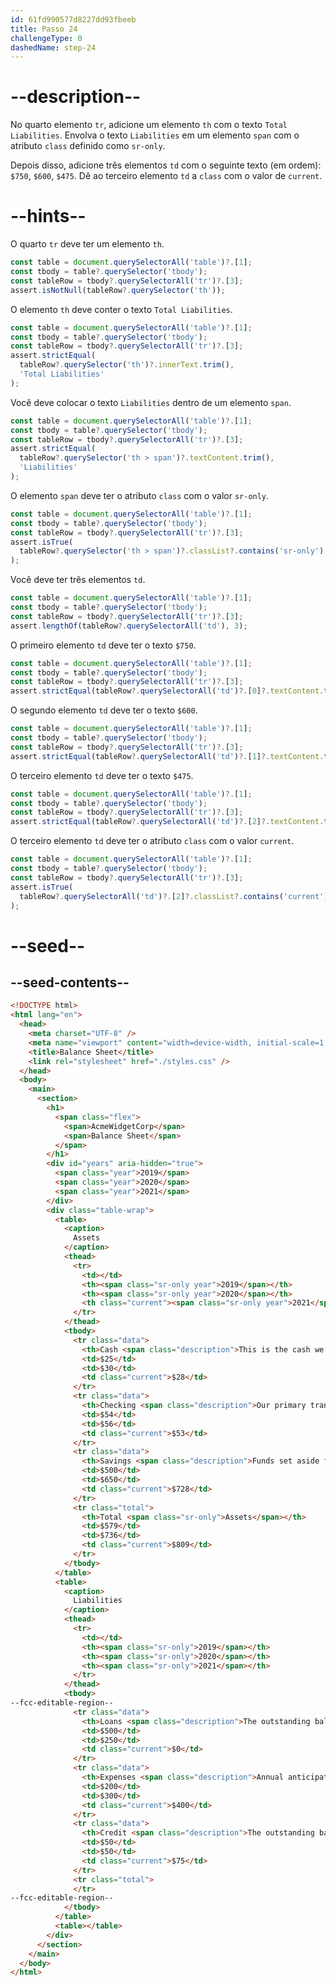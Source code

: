 ```yaml
---
id: 61fd990577d8227dd93fbeeb
title: Passo 24
challengeType: 0
dashedName: step-24
---
```


# --description--

No quarto elemento `tr`, adicione um elemento `th` com o texto `Total Liabilities`. Envolva o texto `Liabilities` em um elemento `span` com o atributo `class` definido como `sr-only`.

Depois disso, adicione três elementos `td` com o seguinte texto (em ordem): `$750`, `$600`, `$475`. Dê ao terceiro elemento `td` a `class` com o valor de `current`.

# --hints--

O quarto `tr` deve ter um elemento `th`.

```js
const table = document.querySelectorAll('table')?.[1];
const tbody = table?.querySelector('tbody');
const tableRow = tbody?.querySelectorAll('tr')?.[3];
assert.isNotNull(tableRow?.querySelector('th'));
```

O elemento `th` deve conter o texto `Total Liabilities`.

```js
const table = document.querySelectorAll('table')?.[1];
const tbody = table?.querySelector('tbody');
const tableRow = tbody?.querySelectorAll('tr')?.[3];
assert.strictEqual(
  tableRow?.querySelector('th')?.innerText.trim(),
  'Total Liabilities'
);
```

Você deve colocar o texto `Liabilities` dentro de um elemento `span`.

```js
const table = document.querySelectorAll('table')?.[1];
const tbody = table?.querySelector('tbody');
const tableRow = tbody?.querySelectorAll('tr')?.[3];
assert.strictEqual(
  tableRow?.querySelector('th > span')?.textContent.trim(),
  'Liabilities'
);
```

O elemento `span` deve ter o atributo `class` com o valor `sr-only`.

```js
const table = document.querySelectorAll('table')?.[1];
const tbody = table?.querySelector('tbody');
const tableRow = tbody?.querySelectorAll('tr')?.[3];
assert.isTrue(
  tableRow?.querySelector('th > span')?.classList?.contains('sr-only')
);
```

Você deve ter três elementos `td`.

```js
const table = document.querySelectorAll('table')?.[1];
const tbody = table?.querySelector('tbody');
const tableRow = tbody?.querySelectorAll('tr')?.[3];
assert.lengthOf(tableRow?.querySelectorAll('td'), 3);
```

O primeiro elemento `td` deve ter o texto `$750`.

```js
const table = document.querySelectorAll('table')?.[1];
const tbody = table?.querySelector('tbody');
const tableRow = tbody?.querySelectorAll('tr')?.[3];
assert.strictEqual(tableRow?.querySelectorAll('td')?.[0]?.textContent.trim(), '$750');
```

O segundo elemento `td` deve ter o texto `$600`.

```js
const table = document.querySelectorAll('table')?.[1];
const tbody = table?.querySelector('tbody');
const tableRow = tbody?.querySelectorAll('tr')?.[3];
assert.strictEqual(tableRow?.querySelectorAll('td')?.[1]?.textContent.trim(), '$600');
```

O terceiro elemento `td` deve ter o texto `$475`.

```js
const table = document.querySelectorAll('table')?.[1];
const tbody = table?.querySelector('tbody');
const tableRow = tbody?.querySelectorAll('tr')?.[3];
assert.strictEqual(tableRow?.querySelectorAll('td')?.[2]?.textContent.trim(), '$475');
```

O terceiro elemento `td` deve ter o atributo `class` com o valor `current`.

```js
const table = document.querySelectorAll('table')?.[1];
const tbody = table?.querySelector('tbody');
const tableRow = tbody?.querySelectorAll('tr')?.[3];
assert.isTrue(
  tableRow?.querySelectorAll('td')?.[2]?.classList?.contains('current')
);
```

# --seed--

## --seed-contents--

```html
<!DOCTYPE html>
<html lang="en">
  <head>
    <meta charset="UTF-8" />
    <meta name="viewport" content="width=device-width, initial-scale=1.0" />
    <title>Balance Sheet</title>
    <link rel="stylesheet" href="./styles.css" />
  </head>
  <body>
    <main>
      <section>
        <h1>
          <span class="flex">
            <span>AcmeWidgetCorp</span>
            <span>Balance Sheet</span>
          </span>
        </h1>
        <div id="years" aria-hidden="true">
          <span class="year">2019</span>
          <span class="year">2020</span>
          <span class="year">2021</span>
        </div>
        <div class="table-wrap">
          <table>
            <caption>
              Assets
            </caption>
            <thead>
              <tr>
                <td></td>
                <th><span class="sr-only year">2019</span></th>
                <th><span class="sr-only year">2020</span></th>
                <th class="current"><span class="sr-only year">2021</span></th>
              </tr>
            </thead>
            <tbody>
              <tr class="data">
                <th>Cash <span class="description">This is the cash we currently have on hand.</span></th>
                <td>$25</td>
                <td>$30</td>
                <td class="current">$28</td>
              </tr>
              <tr class="data">
                <th>Checking <span class="description">Our primary transactional account.</span></th>
                <td>$54</td>
                <td>$56</td>
                <td class="current">$53</td>
              </tr>
              <tr class="data">
                <th>Savings <span class="description">Funds set aside for emergencies.</span></th>
                <td>$500</td>
                <td>$650</td>
                <td class="current">$728</td>
              </tr>
              <tr class="total">
                <th>Total <span class="sr-only">Assets</span></th>
                <td>$579</td>
                <td>$736</td>
                <td class="current">$809</td>
              </tr>
            </tbody>
          </table>
          <table>
            <caption>
              Liabilities
            </caption>
            <thead>
              <tr>
                <td></td>
                <th><span class="sr-only">2019</span></th>
                <th><span class="sr-only">2020</span></th>
                <th><span class="sr-only">2021</span></th>
              </tr>
            </thead>
            <tbody>
--fcc-editable-region--
              <tr class="data">
                <th>Loans <span class="description">The outstanding balance on our startup loan.</span></th>
                <td>$500</td>
                <td>$250</td>
                <td class="current">$0</td>
              </tr>
              <tr class="data">
                <th>Expenses <span class="description">Annual anticipated expenses, such as payroll.</span></th>
                <td>$200</td>
                <td>$300</td>
                <td class="current">$400</td>
              </tr>
              <tr class="data">
                <th>Credit <span class="description">The outstanding balance on our credit card.</span></th>
                <td>$50</td>
                <td>$50</td>
                <td class="current">$75</td>
              </tr>
              <tr class="total">
              </tr>
--fcc-editable-region--
            </tbody>
          </table>
          <table></table>
        </div>
      </section>
    </main>
  </body>
</html>
```

```css

```
